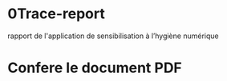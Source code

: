# 0Trace-report
rapport de l'application de sensibilisation à l’hygiène numérique

# Confere le document PDF
